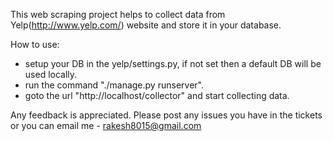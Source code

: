 This web scraping project helps to collect data from Yelp(http://www.yelp.com/) website and store it in your database. 

How to use:
 - setup your DB in the yelp/settings.py, if not set then a default DB will be used locally.
 - run the command "./manage.py runserver".
 - goto the url "http://localhost/collector" and start collecting data.

Any feedback is appreciated.
Please post any issues you have in the tickets or you can email me - rakesh8015@gmail.com

